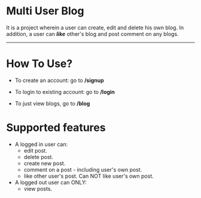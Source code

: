 Multi User Blog
=============
It is a project wherein a user can create, edit and delete his own blog. In addition, a user can ***like*** other's blog and post comment on any blogs.

----


How To Use?
=============
- To create an account: go to **/signup**

- To login to existing account: go to **/login**

- To just view blogs, go to **/blog**


Supported features
==============
- A logged in user can:
	- edit  post.
	- delete post.
	- create new post.
	- comment on a post - including user's own post.
	- like other user's post. Can NOT like user's own post.
- A logged out user can ONLY:
	- view posts.
